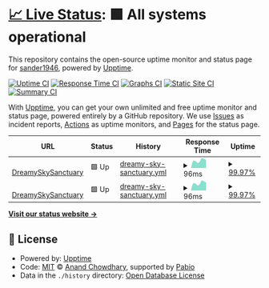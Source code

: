 # [📈 Live Status](https://sander1946.github.io/dreamy.com-Upptime): <!--live status--> **🟩 All systems operational**

This repository contains the open-source uptime monitor and status page for [sander1946](studentsander.nl), powered by [Upptime](https://github.com/upptime/upptime).

[![Uptime CI](https://github.com/sander1946/dreamy.com-Upptime/workflows/Uptime%20CI/badge.svg)](https://github.com/sander1946/dreamy.com-Upptime/actions?query=workflow%3A%22Uptime+CI%22)
[![Response Time CI](https://github.com/sander1946/dreamy.com-Upptime/workflows/Response%20Time%20CI/badge.svg)](https://github.com/sander1946/dreamy.com-Upptime/actions?query=workflow%3A%22Response+Time+CI%22)
[![Graphs CI](https://github.com/sander1946/dreamy.com-Upptime/workflows/Graphs%20CI/badge.svg)](https://github.com/sander1946/dreamy.com-Upptime/actions?query=workflow%3A%22Graphs+CI%22)
[![Static Site CI](https://github.com/sander1946/dreamy.com-Upptime/workflows/Static%20Site%20CI/badge.svg)](https://github.com/sander1946/dreamy.com-Upptime/actions?query=workflow%3A%22Static+Site+CI%22)
[![Summary CI](https://github.com/sander1946/dreamy.com-Upptime/workflows/Summary%20CI/badge.svg)](https://github.com/sander1946/dreamy.com-Upptime/actions?query=workflow%3A%22Summary+CI%22)

With [Upptime](https://upptime.js.org), you can get your own unlimited and free uptime monitor and status page, powered entirely by a GitHub repository. We use [Issues](https://github.com/sander1946/dreamy.com-Upptime/issues) as incident reports, [Actions](https://github.com/sander1946/dreamy.com-Upptime/actions) as uptime monitors, and [Pages](https://sander1946.github.io/dreamy.com-Upptime) for the status page.

<!--start: status pages-->
<!-- This summary is generated by Upptime (https://github.com/upptime/upptime) -->
<!-- Do not edit this manually, your changes will be overwritten -->
<!-- prettier-ignore -->
| URL | Status | History | Response Time | Uptime |
| --- | ------ | ------- | ------------- | ------ |
| <img alt="" src="https://icons.duckduckgo.com/ip3/www.dreamyskysanctuary.com.ico" height="13"> [DreamySkySanctuary](https://www.dreamyskysanctuary.com/) | 🟩 Up | [dreamy-sky-sanctuary.yml](https://github.com/sander1946/dreamy.com-Upptime/commits/HEAD/history/dreamy-sky-sanctuary.yml) | <details><summary><img alt="Response time graph" src="./graphs/dreamy-sky-sanctuary/response-time-week.png" height="20"> 96ms</summary><br><a href="https://sander1946.github.io/dreamy.com-Upptime/history/dreamy-sky-sanctuary"><img alt="Response time 96" src="https://img.shields.io/endpoint?url=https%3A%2F%2Fraw.githubusercontent.com%2Fsander1946%2Fdreamy.com-Upptime%2FHEAD%2Fapi%2Fdreamy-sky-sanctuary%2Fresponse-time.json"></a><br><a href="https://sander1946.github.io/dreamy.com-Upptime/history/dreamy-sky-sanctuary"><img alt="24-hour response time 96" src="https://img.shields.io/endpoint?url=https%3A%2F%2Fraw.githubusercontent.com%2Fsander1946%2Fdreamy.com-Upptime%2FHEAD%2Fapi%2Fdreamy-sky-sanctuary%2Fresponse-time-day.json"></a><br><a href="https://sander1946.github.io/dreamy.com-Upptime/history/dreamy-sky-sanctuary"><img alt="7-day response time 96" src="https://img.shields.io/endpoint?url=https%3A%2F%2Fraw.githubusercontent.com%2Fsander1946%2Fdreamy.com-Upptime%2FHEAD%2Fapi%2Fdreamy-sky-sanctuary%2Fresponse-time-week.json"></a><br><a href="https://sander1946.github.io/dreamy.com-Upptime/history/dreamy-sky-sanctuary"><img alt="30-day response time 96" src="https://img.shields.io/endpoint?url=https%3A%2F%2Fraw.githubusercontent.com%2Fsander1946%2Fdreamy.com-Upptime%2FHEAD%2Fapi%2Fdreamy-sky-sanctuary%2Fresponse-time-month.json"></a><br><a href="https://sander1946.github.io/dreamy.com-Upptime/history/dreamy-sky-sanctuary"><img alt="1-year response time 96" src="https://img.shields.io/endpoint?url=https%3A%2F%2Fraw.githubusercontent.com%2Fsander1946%2Fdreamy.com-Upptime%2FHEAD%2Fapi%2Fdreamy-sky-sanctuary%2Fresponse-time-year.json"></a></details> | <details><summary><a href="https://sander1946.github.io/dreamy.com-Upptime/history/dreamy-sky-sanctuary">99.97%</a></summary><a href="https://sander1946.github.io/dreamy.com-Upptime/history/dreamy-sky-sanctuary"><img alt="All-time uptime 99.97%" src="https://img.shields.io/endpoint?url=https%3A%2F%2Fraw.githubusercontent.com%2Fsander1946%2Fdreamy.com-Upptime%2FHEAD%2Fapi%2Fdreamy-sky-sanctuary%2Fuptime.json"></a><br><a href="https://sander1946.github.io/dreamy.com-Upptime/history/dreamy-sky-sanctuary"><img alt="24-hour uptime 99.97%" src="https://img.shields.io/endpoint?url=https%3A%2F%2Fraw.githubusercontent.com%2Fsander1946%2Fdreamy.com-Upptime%2FHEAD%2Fapi%2Fdreamy-sky-sanctuary%2Fuptime-day.json"></a><br><a href="https://sander1946.github.io/dreamy.com-Upptime/history/dreamy-sky-sanctuary"><img alt="7-day uptime 99.97%" src="https://img.shields.io/endpoint?url=https%3A%2F%2Fraw.githubusercontent.com%2Fsander1946%2Fdreamy.com-Upptime%2FHEAD%2Fapi%2Fdreamy-sky-sanctuary%2Fuptime-week.json"></a><br><a href="https://sander1946.github.io/dreamy.com-Upptime/history/dreamy-sky-sanctuary"><img alt="30-day uptime 99.97%" src="https://img.shields.io/endpoint?url=https%3A%2F%2Fraw.githubusercontent.com%2Fsander1946%2Fdreamy.com-Upptime%2FHEAD%2Fapi%2Fdreamy-sky-sanctuary%2Fuptime-month.json"></a><br><a href="https://sander1946.github.io/dreamy.com-Upptime/history/dreamy-sky-sanctuary"><img alt="1-year uptime 99.97%" src="https://img.shields.io/endpoint?url=https%3A%2F%2Fraw.githubusercontent.com%2Fsander1946%2Fdreamy.com-Upptime%2FHEAD%2Fapi%2Fdreamy-sky-sanctuary%2Fuptime-year.json"></a></details>
| <img alt="" src="https://icons.duckduckgo.com/ip3/sander1946.github.io.ico" height="13"> [DreamySkySanctuary](https://sander1946.github.io/dreamy.com-Upptime/) | 🟩 Up | [dreamy-sky-sanctuary.yml](https://github.com/sander1946/dreamy.com-Upptime/commits/HEAD/history/dreamy-sky-sanctuary.yml) | <details><summary><img alt="Response time graph" src="./graphs/dreamy-sky-sanctuary/response-time-week.png" height="20"> 96ms</summary><br><a href="https://sander1946.github.io/dreamy.com-Upptime/history/dreamy-sky-sanctuary"><img alt="Response time 96" src="https://img.shields.io/endpoint?url=https%3A%2F%2Fraw.githubusercontent.com%2Fsander1946%2Fdreamy.com-Upptime%2FHEAD%2Fapi%2Fdreamy-sky-sanctuary%2Fresponse-time.json"></a><br><a href="https://sander1946.github.io/dreamy.com-Upptime/history/dreamy-sky-sanctuary"><img alt="24-hour response time 96" src="https://img.shields.io/endpoint?url=https%3A%2F%2Fraw.githubusercontent.com%2Fsander1946%2Fdreamy.com-Upptime%2FHEAD%2Fapi%2Fdreamy-sky-sanctuary%2Fresponse-time-day.json"></a><br><a href="https://sander1946.github.io/dreamy.com-Upptime/history/dreamy-sky-sanctuary"><img alt="7-day response time 96" src="https://img.shields.io/endpoint?url=https%3A%2F%2Fraw.githubusercontent.com%2Fsander1946%2Fdreamy.com-Upptime%2FHEAD%2Fapi%2Fdreamy-sky-sanctuary%2Fresponse-time-week.json"></a><br><a href="https://sander1946.github.io/dreamy.com-Upptime/history/dreamy-sky-sanctuary"><img alt="30-day response time 96" src="https://img.shields.io/endpoint?url=https%3A%2F%2Fraw.githubusercontent.com%2Fsander1946%2Fdreamy.com-Upptime%2FHEAD%2Fapi%2Fdreamy-sky-sanctuary%2Fresponse-time-month.json"></a><br><a href="https://sander1946.github.io/dreamy.com-Upptime/history/dreamy-sky-sanctuary"><img alt="1-year response time 96" src="https://img.shields.io/endpoint?url=https%3A%2F%2Fraw.githubusercontent.com%2Fsander1946%2Fdreamy.com-Upptime%2FHEAD%2Fapi%2Fdreamy-sky-sanctuary%2Fresponse-time-year.json"></a></details> | <details><summary><a href="https://sander1946.github.io/dreamy.com-Upptime/history/dreamy-sky-sanctuary">99.97%</a></summary><a href="https://sander1946.github.io/dreamy.com-Upptime/history/dreamy-sky-sanctuary"><img alt="All-time uptime 99.97%" src="https://img.shields.io/endpoint?url=https%3A%2F%2Fraw.githubusercontent.com%2Fsander1946%2Fdreamy.com-Upptime%2FHEAD%2Fapi%2Fdreamy-sky-sanctuary%2Fuptime.json"></a><br><a href="https://sander1946.github.io/dreamy.com-Upptime/history/dreamy-sky-sanctuary"><img alt="24-hour uptime 99.97%" src="https://img.shields.io/endpoint?url=https%3A%2F%2Fraw.githubusercontent.com%2Fsander1946%2Fdreamy.com-Upptime%2FHEAD%2Fapi%2Fdreamy-sky-sanctuary%2Fuptime-day.json"></a><br><a href="https://sander1946.github.io/dreamy.com-Upptime/history/dreamy-sky-sanctuary"><img alt="7-day uptime 99.97%" src="https://img.shields.io/endpoint?url=https%3A%2F%2Fraw.githubusercontent.com%2Fsander1946%2Fdreamy.com-Upptime%2FHEAD%2Fapi%2Fdreamy-sky-sanctuary%2Fuptime-week.json"></a><br><a href="https://sander1946.github.io/dreamy.com-Upptime/history/dreamy-sky-sanctuary"><img alt="30-day uptime 99.97%" src="https://img.shields.io/endpoint?url=https%3A%2F%2Fraw.githubusercontent.com%2Fsander1946%2Fdreamy.com-Upptime%2FHEAD%2Fapi%2Fdreamy-sky-sanctuary%2Fuptime-month.json"></a><br><a href="https://sander1946.github.io/dreamy.com-Upptime/history/dreamy-sky-sanctuary"><img alt="1-year uptime 99.97%" src="https://img.shields.io/endpoint?url=https%3A%2F%2Fraw.githubusercontent.com%2Fsander1946%2Fdreamy.com-Upptime%2FHEAD%2Fapi%2Fdreamy-sky-sanctuary%2Fuptime-year.json"></a></details>

<!--end: status pages-->

[**Visit our status website →**](https://sander1946.github.io/dreamy.com-Upptime)

## 📄 License

- Powered by: [Upptime](https://github.com/upptime/upptime)
- Code: [MIT](./LICENSE) © [Anand Chowdhary](https://anandchowdhary.com), supported by [Pabio](https://pabio.com)
- Data in the `./history` directory: [Open Database License](https://opendatacommons.org/licenses/odbl/1-0/)
